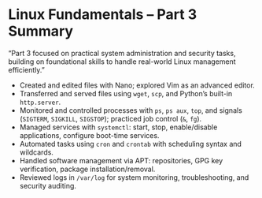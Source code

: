 # Linux Fundamentals – Part 3 Summary 

“Part 3 focused on practical system administration and security tasks, building on foundational skills to handle real-world Linux management efficiently.”

- Created and edited files with Nano; explored Vim as an advanced editor.  
- Transferred and served files using `wget`, `scp`, and Python’s built-in `http.server`.  
- Monitored and controlled processes with `ps`, `ps aux`, `top`, and signals (`SIGTERM`, `SIGKILL`, `SIGSTOP`); practiced job control (`&`, `fg`).  
- Managed services with `systemctl`: start, stop, enable/disable applications, configure boot-time services.  
- Automated tasks using `cron` and `crontab` with scheduling syntax and wildcards.  
- Handled software management via APT: repositories, GPG key verification, package installation/removal.  
- Reviewed logs in `/var/log` for system monitoring, troubleshooting, and security auditing.  

